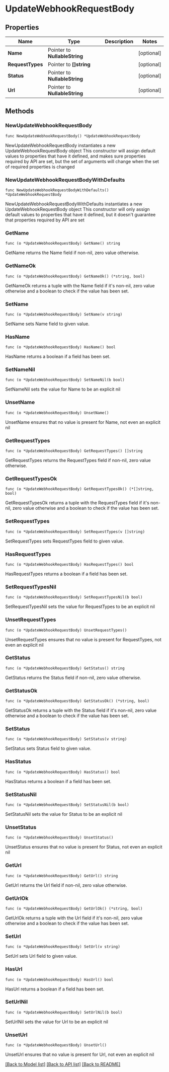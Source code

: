 # UpdateWebhookRequestBody

## Properties

Name | Type | Description | Notes
------------ | ------------- | ------------- | -------------
**Name** | Pointer to **NullableString** |  | [optional] 
**RequestTypes** | Pointer to **[]string** |  | [optional] 
**Status** | Pointer to **NullableString** |  | [optional] 
**Url** | Pointer to **NullableString** |  | [optional] 

## Methods

### NewUpdateWebhookRequestBody

`func NewUpdateWebhookRequestBody() *UpdateWebhookRequestBody`

NewUpdateWebhookRequestBody instantiates a new UpdateWebhookRequestBody object
This constructor will assign default values to properties that have it defined,
and makes sure properties required by API are set, but the set of arguments
will change when the set of required properties is changed

### NewUpdateWebhookRequestBodyWithDefaults

`func NewUpdateWebhookRequestBodyWithDefaults() *UpdateWebhookRequestBody`

NewUpdateWebhookRequestBodyWithDefaults instantiates a new UpdateWebhookRequestBody object
This constructor will only assign default values to properties that have it defined,
but it doesn't guarantee that properties required by API are set

### GetName

`func (o *UpdateWebhookRequestBody) GetName() string`

GetName returns the Name field if non-nil, zero value otherwise.

### GetNameOk

`func (o *UpdateWebhookRequestBody) GetNameOk() (*string, bool)`

GetNameOk returns a tuple with the Name field if it's non-nil, zero value otherwise
and a boolean to check if the value has been set.

### SetName

`func (o *UpdateWebhookRequestBody) SetName(v string)`

SetName sets Name field to given value.

### HasName

`func (o *UpdateWebhookRequestBody) HasName() bool`

HasName returns a boolean if a field has been set.

### SetNameNil

`func (o *UpdateWebhookRequestBody) SetNameNil(b bool)`

 SetNameNil sets the value for Name to be an explicit nil

### UnsetName
`func (o *UpdateWebhookRequestBody) UnsetName()`

UnsetName ensures that no value is present for Name, not even an explicit nil
### GetRequestTypes

`func (o *UpdateWebhookRequestBody) GetRequestTypes() []string`

GetRequestTypes returns the RequestTypes field if non-nil, zero value otherwise.

### GetRequestTypesOk

`func (o *UpdateWebhookRequestBody) GetRequestTypesOk() (*[]string, bool)`

GetRequestTypesOk returns a tuple with the RequestTypes field if it's non-nil, zero value otherwise
and a boolean to check if the value has been set.

### SetRequestTypes

`func (o *UpdateWebhookRequestBody) SetRequestTypes(v []string)`

SetRequestTypes sets RequestTypes field to given value.

### HasRequestTypes

`func (o *UpdateWebhookRequestBody) HasRequestTypes() bool`

HasRequestTypes returns a boolean if a field has been set.

### SetRequestTypesNil

`func (o *UpdateWebhookRequestBody) SetRequestTypesNil(b bool)`

 SetRequestTypesNil sets the value for RequestTypes to be an explicit nil

### UnsetRequestTypes
`func (o *UpdateWebhookRequestBody) UnsetRequestTypes()`

UnsetRequestTypes ensures that no value is present for RequestTypes, not even an explicit nil
### GetStatus

`func (o *UpdateWebhookRequestBody) GetStatus() string`

GetStatus returns the Status field if non-nil, zero value otherwise.

### GetStatusOk

`func (o *UpdateWebhookRequestBody) GetStatusOk() (*string, bool)`

GetStatusOk returns a tuple with the Status field if it's non-nil, zero value otherwise
and a boolean to check if the value has been set.

### SetStatus

`func (o *UpdateWebhookRequestBody) SetStatus(v string)`

SetStatus sets Status field to given value.

### HasStatus

`func (o *UpdateWebhookRequestBody) HasStatus() bool`

HasStatus returns a boolean if a field has been set.

### SetStatusNil

`func (o *UpdateWebhookRequestBody) SetStatusNil(b bool)`

 SetStatusNil sets the value for Status to be an explicit nil

### UnsetStatus
`func (o *UpdateWebhookRequestBody) UnsetStatus()`

UnsetStatus ensures that no value is present for Status, not even an explicit nil
### GetUrl

`func (o *UpdateWebhookRequestBody) GetUrl() string`

GetUrl returns the Url field if non-nil, zero value otherwise.

### GetUrlOk

`func (o *UpdateWebhookRequestBody) GetUrlOk() (*string, bool)`

GetUrlOk returns a tuple with the Url field if it's non-nil, zero value otherwise
and a boolean to check if the value has been set.

### SetUrl

`func (o *UpdateWebhookRequestBody) SetUrl(v string)`

SetUrl sets Url field to given value.

### HasUrl

`func (o *UpdateWebhookRequestBody) HasUrl() bool`

HasUrl returns a boolean if a field has been set.

### SetUrlNil

`func (o *UpdateWebhookRequestBody) SetUrlNil(b bool)`

 SetUrlNil sets the value for Url to be an explicit nil

### UnsetUrl
`func (o *UpdateWebhookRequestBody) UnsetUrl()`

UnsetUrl ensures that no value is present for Url, not even an explicit nil

[[Back to Model list]](../README.md#documentation-for-models) [[Back to API list]](../README.md#documentation-for-api-endpoints) [[Back to README]](../README.md)


